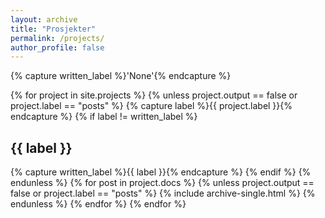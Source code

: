 ```yaml
---
layout: archive
title: "Prosjekter"
permalink: /projects/
author_profile: false
---
```


{% capture written_label %}'None'{% endcapture %}

{% for project in site.projects %}
  {% unless project.output == false or project.label == "posts" %}
    {% capture label %}{{ project.label }}{% endcapture %}
    {% if label != written_label %}
      <h2 id="{{ label | slugify }}" class="archive__subtitle">{{ label }}</h2>
      {% capture written_label %}{{ label }}{% endcapture %}
    {% endif %}
  {% endunless %}
  {% for post in project.docs %}
    {% unless project.output == false or project.label == "posts" %}
      {% include archive-single.html %}
    {% endunless %}
  {% endfor %}
{% endfor %}